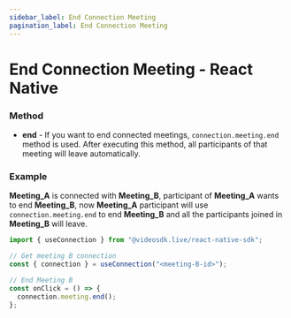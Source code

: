 ```yaml
---
sidebar_label: End Connection Meeting
pagination_label: End Connection Meeting
---
```


# End Connection Meeting - React Native

### Method

- **end** - If you want to end connected meetings, `connection.meeting.end` method is used. After executing this method, all participants of that meeting will leave automatically.

### Example

**Meeting_A** is connected with **Meeting_B**, participant of **Meeting_A** wants to end **Meeting_B**, now **Meeting_A** participant will use `connection.meeting.end` to end **Meeting_B** and all the participants joined in **Meeting_B** will leave.

```js
import { useConnection } from "@videosdk.live/react-native-sdk";

// Get meeting B connection
const { connection } = useConnection("<meeting-B-id>");

// End Meeting B
const onClick = () => {
  connection.meeting.end();
};
```
